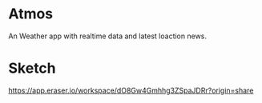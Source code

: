 
# Atmos
An Weather app with realtime data and latest loaction news.


# Sketch
https://app.eraser.io/workspace/dO8Gw4Gmhhg3ZSpaJDRr?origin=share


